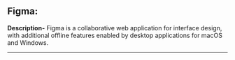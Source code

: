 <!-- @format -->

<!--
In order to add a new tool, follow the given format

Make Sure you don't make any changes to the prewritten code

Format:

## Tool Name:

**Description-**
Add your description here.

<hr />

Refer to the example given below.
-->

## Figma:

**Description-**
Figma is a collaborative web application for interface design, with additional offline features enabled by desktop applications for macOS and Windows.

<hr />
